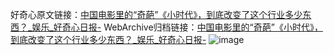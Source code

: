 好奇心原文链接：[中国电影里的“奇葩”《小时代》，到底改变了这个行业多少东西？_娱乐_好奇心日报-](https://www.qdaily.com/articles/12266.html)
WebArchive归档链接：[中国电影里的“奇葩”《小时代》，到底改变了这个行业多少东西？_娱乐_好奇心日报-](http://web.archive.org/web/20161031194253/http://www.qdaily.com:80/articles/12266.html)
![image](http://ww3.sinaimg.cn/large/007d5XDply1g3x0tu6fjlj30u0aeekjm)